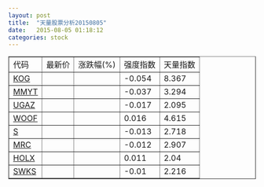 ```yaml
---
layout: post
title:  "天量股票分析20150805"
date:   2015-08-05 01:18:12
categories: stock
---
```

<script type="text/javascript">
var stockList = []
stockList.push('gb_kog');
stockList.push('gb_mmyt');
stockList.push('gb_ugaz');
stockList.push('gb_woof');
stockList.push('gb_s');
stockList.push('gb_mrc');
stockList.push('gb_holx');
stockList.push('gb_swks');
</script>

<table border="1">
 <tr>
  <td>代码</td>
  <td>最新价</td>
  <td>涨跌幅(%)</td>
 <td>强度指数</td>
 <td>天量指数</td>
</tr>
  <tr id="kog"><td><a href="http://stock.finance.sina.com.cn/usstock/quotes/KOG.html" target="_blank">KOG</a></td><td></td><td></td><td>-0.054</td><td>8.367</td></tr>
  <tr id="mmyt"><td><a href="http://stock.finance.sina.com.cn/usstock/quotes/MMYT.html" target="_blank">MMYT</a></td><td></td><td></td><td>-0.037</td><td>3.294</td></tr>
  <tr id="ugaz"><td><a href="http://stock.finance.sina.com.cn/usstock/quotes/UGAZ.html" target="_blank">UGAZ</a></td><td></td><td></td><td>-0.017</td><td>2.095</td></tr>
  <tr id="woof"><td><a href="http://stock.finance.sina.com.cn/usstock/quotes/WOOF.html" target="_blank">WOOF</a></td><td></td><td></td><td>0.016</td><td>4.615</td></tr>
  <tr id="s"><td><a href="http://stock.finance.sina.com.cn/usstock/quotes/S.html" target="_blank">S</a></td><td></td><td></td><td>-0.013</td><td>2.718</td></tr>
  <tr id="mrc"><td><a href="http://stock.finance.sina.com.cn/usstock/quotes/MRC.html" target="_blank">MRC</a></td><td></td><td></td><td>-0.012</td><td>2.907</td></tr>
  <tr id="holx"><td><a href="http://stock.finance.sina.com.cn/usstock/quotes/HOLX.html" target="_blank">HOLX</a></td><td></td><td></td><td>0.011</td><td>2.04</td></tr>
  <tr id="swks"><td><a href="http://stock.finance.sina.com.cn/usstock/quotes/SWKS.html" target="_blank">SWKS</a></td><td></td><td></td><td>-0.01</td><td>2.216</td></tr>
</table>

